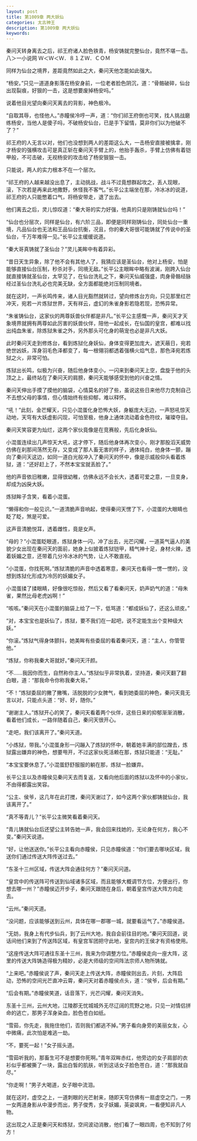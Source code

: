 ```yaml
---
layout: post
title: 第1009章 两大妖仙
categories: 太古神王
description: 第1009章 两大妖仙
keywords:
---
```


秦问天转身离去之后，祁王府诸人脸色铁青，杨安铸就完整仙台，竟然不堪一击。八＞一小说网  Ｗ＜Ｗ＜Ｗ．８１ＺＷ．ＣＯＭ

同样为仙台之境界，差距竟然如此之大，秦问天他怎能如此强大。

“杨安。”只见一道道身影落在杨安身前，一位老者脸色阴沉，道：“骨骼破碎，仙台出现裂痕，好狠的一击，这是想要废掉杨安吗。”

说着他目光望向秦问天离去的背影，神色极冷。

“自取其辱，也怪他人。”赤瞳侯冷哼一声，道：“你们祁王府倒也可笑，找人挑战磨练杨安，当他人是傻子吗，不破杨安仙台，已是手下留情，莫非你们以为他破不了？”

祁王府的人无言以对，他们也没想到两人的差距这么大，一击杨安直接被擒拿，刚才杨安的强横攻击可是真正斩在秦问天手臂上的，他抬手轰杀，手臂上仿佛有着铠甲般，不可击破，无视杨安的攻击给了杨安狠狠一击。

只能说，两人的实力根本不在一个层次。

“祁王府的人越来越没出息了，主动挑战，战斗不过竟想群起攻之，丢人现眼，滚，下次若是再来此地撒野，休怪我不客气。”长平公主端坐在那，冷冰冰的说道，祁王府的人只能憋着口气，将杨安带走，退了出去。

他们离去之后，灵儿惊叹道：“秦大哥的实力好强，他真的只是刚铸就仙台吗！”

“仙台也分层次，同样是仙台，有六阶三品，即便是同样刚铸仙台，同处仙台一重境，凡品仙台也无法和王品仙台抗衡，况且，你的秦大哥很可能铸就了传说中的圣仙台，千万年难得一见。”长平公主缓缓说道。

“秦大哥真铸就了圣仙台？”灵儿美眸中有着异彩。

“昔日天生异象，除了他不会有其他人了，我猜应该是圣仙台，他对上杨安，怕是能够直接仙台压制，秒杀对手，同境无敌。”长平公主眼眸中略有波澜，刚跨入仙台就直接铸就圣仙台，太罕见了，在仙台洗礼之下，秦问天仙威强盛，肉身骨骼经脉经过圣仙台洗礼必也完美无缺，全方面都能绝对压制同境者。

就在这时，一声长鸣传来，诸人目光豁然就转过，望向修炼台方向，只见那里红芒冲天，宛若一片炼狱世界，天有祥云，虚幻的朱雀身影若隐若现，恐怖异常。

“朱雀铸仙台，这家伙的两尊妖兽伙伴都是非凡。”长平公主感慨一声，秦问天才天象境界就拥有两尊如此厉害的妖兽伙伴，陪他一起成长，在仙国的皇宫，都难以找出纯血朱雀，除炼狱朱雀之外，另外那头可化身的萌宠也必是非凡大妖。

此时秦问天走到修炼台，看到炼狱化身妖仙，身体变得更加庞大，遮天蔽日，宛若绝世凶妖，浑身羽毛色泽都变了，每一根翎羽都透着强横火焰气息，那色泽宛若炼狱之火，非常可怕。

炼狱出长鸣，似极为兴奋，随后他身体变小，一闪来到秦问天上空，盘旋于他的头顶之上，最终站在了秦问天的肩膀，秦问天能够感受到他的兴奋之情。

秦问天伸出手摸了摸他的脑袋，心情莫名的好了些，虽说这些日来他尽力克制自己不去想父母的事情，但心情始终有些抑郁，难以释怀。

“吼！”此刻，金芒耀天，只见小混蛋化身恐怖大妖，身躯庞大无边，一声怒吼惊天动地，天穹有大妖虚影闪现，可怕至极，他身上通体流动着金色符纹，璀璨夺目。

秦问天笑容更为灿烂，这两个家伙竟像是在竞赛般，先后化身妖仙。

小混蛋连续出几声惊天大吼，这才停下，随后他身体再次变小，刚才那股滔天威势仿佛在刹那间荡然无存，又变成了那人畜无害的样子，通体纯白，他身体一颤，蹦向了秦问天这边，如同一道白光般冲入了秦问天的怀中，像是示威般仰头看着炼狱，道：“还好赶上了，不然本宝宝就丢脸了。”

他的声音依旧稚嫩，显得很幼稚，仿佛永远不会长大，透着可爱之意，一旦变身，却成为凶戾大妖。

炼狱眸子含笑，看着小混蛋。

“懒得和你一般见识。”一道清脆声音响起，使得秦问天愣了下，小混蛋的大眼睛也眨了眨，煞是可爱。

这声音清脆悦耳，透着雌性，竟是女声。

“母的？”小混蛋眨眼道，炼狱身体一闪，冲了出去，光芒闪耀，一道英气逼人的美貌少女出现在秦问天的面前，她身上似披着炼狱铠甲，精气神十足，身材火辣，透着妖媚之意，还带着几分冷冰冰的气势，让人不敢直视。

“小混蛋，你找死啊。”炼狱清脆的声音中透着寒意，秦问天也看得一愣一愣的，没想到炼狱化形成为冷厉的妖媚女子。

小混蛋揉了揉眼睛，好像很吃惊般，然后又看了看秦问天，奶声奶气的道：“母朱雀，果然比母老虎凶啊！”

“咳咳。”秦问天在小混蛋的脑袋上给了一下，低骂道：“都成妖仙了，还这么顽皮。”

“对，本宝宝也是妖仙了，炼狱，要不我们在一起吧，说不定能生出个变种级大妖。”

“你滚。”炼狱气得身体颤抖，她美眸有些委屈的看着秦问天，道：“主人，你管管他。”

“炼狱，你称我秦大哥就好。”秦问天汗颜。

“不……我因你而生，自然称你主人。”炼狱似乎非常执着，坚持道，秦问天翻了翻白眼，道：“那我命令你称我秦大哥。”

“不！”炼狱委屈的撇了撇嘴，活脱脱的少女脾气，看到她委屈的神色，秦问天竟无言以对，只能点头道：“好、好，随你。”

“谢谢主人。”炼狱开心的笑了，秦问天看着两个伙伴，这些日来的抑郁渐渐消散，看着他们成长，一路伴随着自己，秦问天很开心。

“走吧，我们该离开了。”秦问天道。

“小炼狱，带我。”小混蛋身形一闪蹦入了炼狱的怀中，朝着她丰满的部位蹭去，炼狱露出嫌弃的神色，想要甩开，不过这家伙死活赖在那，炼狱只能道：“无耻。”

“本宝宝要休息了。”小混蛋舒舒服服的躺在那，炼狱一脸嫌弃。

长平公主以及赤瞳侯见秦问天去而复返，又看向他后面的炼狱以及怀中的小家伙，不由得都露出笑容。

“公主、侯爷，这几年在此打搅，秦问天谢过了，如今这两个家伙都铸就仙台，我该离开了。”

“真不等青儿？”长平公主微笑看着秦问天。

“青儿铸就仙台后还望公主转告她一声，我会回来找她的，无论身在何方，我心不变。”秦问天说道。

“好，让他送送你。”长平公主看向赤瞳侯，只见赤瞳侯道：“你们要去哪块区域，我送你们通过传送大阵传送过去。”

“东圣十三州区域，传送大阵会通往何方？”秦问天问道。

“皇宫中的传送阵可传送到仙域诸多区域，而且能够大概调节方位，方便出行，你想去哪一州？”赤瞳侯迈开步子，秦问天跟随在身后，朝着皇宫传送大阵方向走去。

“云州。”秦问天道。

“没问题，应该能够送到云州，具体在哪一郡哪一城，就要看运气了。”赤瞳侯道。

“无妨，我身上有代步仙兵，到了云州大地，我自会前往目的地。”秦问天回道，说话间他们来到了传送阵区域，有皇宫军团把守此地，皇宫内的王侯才有资格使用。

“这座传送大阵可通往东圣十三州，我来为你调整方位。”赤瞳侯走向一座大阵，这里的传送大阵铸造得极为精妙，必是大师级的空间阵法宗师人物所铸就。

“上来吧。”赤瞳侯说了声，秦问天走上传送大阵，赤瞳侯则出去，片刻，大阵启动，恐怖的空间光芒直冲云霄，秦问天对着赤瞳侯点头，道：“侯爷，后会有期。”

“后会有期。”赤瞳侯笑道，话音落下，光芒闪耀，秦问天消失。

东圣十三州，云州大地，江陵郡无忧城城外无尽辽阔的荒野之地，只见一对情侣拼命的逃亡，那男子浑身染血，脸色苍白如纸。

“雪茹，你先走，我拖住他们，否则我们都逃不掉。”男子看向身旁的美丽女友，心中微痛，此次怕是难逃一劫。

“不，要死一起！”女子摇头道。

“雪茹听我的，那畜生可不是想要你死啊。”青年双眸赤红，他旁边的女子肩部的衣衫似乎都被撕了一块，露出白皙的肌肤，听到这话女子脸色苍白，道：“那我就自尽。”

“你走啊！”男子大喝道，女子眼中流泪。

就在这时，虚空之上，一道刺眼的光芒射来，随即天穹仿佛有一扇虚空之门，一男一女两道身影从中漫步而出，男子俊秀，女子妖媚，英姿飒爽，一看便知非凡人物。

这出现之人正是秦问天和炼狱，空间波动消散，他们看了一眼四周，也不知到了何方！
